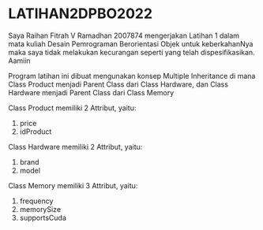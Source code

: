 # LATIHAN2DPBO2022

Saya Raihan Fitrah V Ramadhan 2007874 mengerjakan Latihan 1 dalam mata kuliah Desain Pemrograman Berorientasi Objek untuk keberkahanNya maka saya tidak melakukan kecurangan seperti yang telah dispesifikasikan. Aamiin

Program latihan ini dibuat mengunakan konsep Multiple Inheritance di mana Class Product menjadi Parent Class dari Class Hardware, dan Class Hardware menjadi Parent Class dari Class Memory

Class Product memiliki 2 Attribut, yaitu:
1. price
2. idProduct

Class Hardware memiliki 2 Attribut, yaitu:
1. brand
2. model

Class Memory memiliki 3 Attribut, yaitu:
1. frequency
2. memorySize
3. supportsCuda
